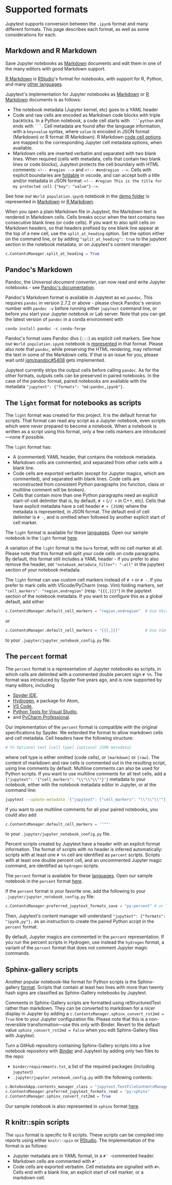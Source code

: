 # Supported formats

Jupytext supports conversion between the `.ipynb` format and many different formats. This page describes
each format, as well as some considerations for each.

## Markdown and R Markdown

Save Jupyter notebooks as [Markdown](https://daringfireball.net/projects/markdown/syntax) documents and edit them in one of the many editors with good Markdown support.

[R Markdown](https://rmarkdown.rstudio.com/authoring_quick_tour.html) is [RStudio](https://www.rstudio.com/)'s format for notebooks, with support for R, Python, and many [other languages](https://bookdown.org/yihui/rmarkdown/language-engines.html).


Jupytext's implementation for Jupyter notebooks as [Markdown](https://daringfireball.net/projects/markdown/syntax) or [R Markdown](https://rmarkdown.rstudio.com/authoring_quick_tour.html) documents is as follows:
- The notebook metadata (Jupyter kernel, etc) goes to a YAML header
- Code and raw cells are encoded as Markdown code blocks with triple backticks. In a Python notebook, a code cell starts with ` ```python` and ends with ` ``` `. Cell metadata are found after the language information, with a `key=value` syntax, where `value` is encoded in JSON format (Markdown) or R format (R Markdown). R Markdown [code cell options](https://yihui.name/knitr/options/) are mapped to the corresponding Jupyter cell metadata options, when available.
- Markdown cells are inserted verbatim and separated with two blank lines. When required (cells with metadata, cells that contain two blank lines or code blocks), Jupytext protects the cell boundary with HTML comments: `<!-- #region -->` and `<!-- #endregion -->`. Cells with explicit boundaries are [foldable](https://code.visualstudio.com/docs/editor/codebasics#_folding) in vscode, and can accept both a title and/or metadata in JSON format: `<!-- #region This is the title for my protected cell {"key": "value"}-->`.

See how our `World population.ipynb` notebook in the [demo folder](https://github.com/mwouts/jupytext/tree/master/demo) is represented in [Markdown](https://github.com/mwouts/jupytext/blob/master/demo/World%20population.md#) or [R Markdown](https://github.com/mwouts/jupytext/blob/master/demo/World%20population.Rmd).

When you open a plain Markdown file in Jupytext, the Markdown text is rendered in Markdown cells. Cells breaks occur when the text contains two consecutive blank lines (or code cells). If you want to also split cells on Markdown headers, so that headers prefixed by one blank line appear at the top of a new cell, use the `split_at_heading` option. Set the option either on the command line, or by adding `"split_at_heading": true` to the jupytext section in the notebook metadata, or on Jupytext's content manager:

```python
c.ContentsManager.split_at_heading = True
```

## Pandoc's Markdown

Pandoc, the _Universal document converter_,  can now read and write Jupyter notebooks - see [Pandoc's documentation](https://pandoc.org/MANUAL.html#creating-jupyter-notebooks-with-pandoc).

Pandoc's Markdown format is available in Jupytext as `md:pandoc`. This requires `pandoc` in version 2.7.2 or above - please check Pandoc's version number with `pandoc -v` before running either `jupytext` command line, or before you start your Jupyter notebook or Lab server. Note that you can get the latest version of `pandoc` in a conda environment with
```
conda install pandoc -c conda-forge
```

Pandoc's format uses Pandoc divs (`:::`) as explicit cell markers. See how our `World population.ipynb` notebook is [represented](https://github.com/mwouts/jupytext/blob/master/demo/World%20population.pandoc.md#) in that format. Please also note that `pandoc`, while preserving the HTML rendering, may reformat the text in some of the Markdown cells. If that is an issue for you, please wait until [jgm/pandoc#5408](https://github.com/jgm/pandoc/issues/5408) gets implemented.

Jupytext currently strips the output cells before calling `pandoc`. As for the other formats, outputs cells can be preserved in paired notebooks. In the case of the pandoc format, paired notebooks are available with the metadata `"jupytext": {"formats": "md:pandoc,ipynb"}`.

## The `light` format for notebooks as scripts

The `light` format was created for this project. It is the default format for scripts. That format can read any script as a Jupyter notebook, even scripts which were never prepared to become a notebook. When a notebook is written as a script using this format, only a few cells markers are introduced—none if possible.

The `light` format has:
- A (commented) YAML header, that contains the notebook metadata.
- Markdown cells are commented, and separated from other cells with a blank line.
- Code cells are exported verbatim (except for Jupyter magics, which are commented), and separated with blank lines. Code cells are reconstructed from consistent Python paragraphs (no function, class or multiline comment will be broken).
- Cells that contain more than one Python paragraphs need an explicit start-of-cell delimiter that is, by default, `# +` (`// +` in C++, etc). Cells that have explicit metadata have a cell header `# + {JSON}` where the metadata is represented, in JSON format. The default end of cell delimiter is `# -`, and is omitted when followed by another explicit start of cell marker.

The `light` format is available for these [languages](https://github.com/mwouts/jupytext/blob/master/jupytext/languages.py). Open our sample notebook in the `light` format [here](https://github.com/mwouts/jupytext/blob/master/demo/World%20population.lgt.py).

A variation of the `light` format is the `bare` format, with no cell marker at all. Please note that this format will split your code cells on code paragraphs. By default, this format still includes a YAML header - if you prefer to also remove the header, set `"notebook_metadata_filter": "-all"` in the jupytext section of your notebook metadata.

The `light` format can use custom cell markers instead of `# +` or `# -`. If you prefer to mark cells with VScode/PyCharm (resp. Vim) folding markers, set `"cell_markers": "region,endregion"` (resp. `"{{{,}}}"`) in the jupytext section of the notebook metadata. If you want to configure this as a global default, add either
```python
c.ContentsManager.default_cell_markers = "region,endregion"  # Use VScode/PyCharm region folding delimiters
```
or
```python
c.ContentsManager.default_cell_markers = "{{{,}}}"           # Use Vim region folding delimiters
```
to your `.jupyter/jupyter_notebook_config.py` file.


## The `percent` format

The `percent` format is a representation of Jupyter notebooks as scripts, in which cells are delimited with a commented double percent sign `# %%`. The format was introduced by Spyder five years ago, and is now supported by many editors, including
- [Spyder IDE](https://docs.spyder-ide.org/editor.html#defining-code-cells),
- [Hydrogen](https://nteract.gitbooks.io/hydrogen/docs/Usage/NotebookFiles.html#notebook-export), a package for Atom,
- [VS
  Code](https://code.visualstudio.com/docs/python/jupyter-support#_jupyter-code-cells),
- [Python Tools for Visual Studio](https://docs.microsoft.com/en-us/visualstudio/python/python-interactive-repl-in-visual-studio?view=vs-2019#work-with-code-cells),
- and [PyCharm Professional](https://www.jetbrains.com/help/pycharm/editing-jupyter-notebook-files.html#edit-content).

Our implementation of the `percent` format is compatible with the original specifications by Spyder. We extended the format to allow markdown cells and cell metadata. Cell headers have the following structure:
```python
# %% Optional text [cell type] {optional JSON metadata}
```
where cell type is either omitted (code cells), or `[markdown]` or  `[raw]`. The content of markdown and raw cells is commented out in the resulting script, using line comments by default. Multiline comments can also be used for Python scripts. If you want to use multiline comments for all text cells, add a `{"jupytext": '{"cell_markers": "\\"\\"\\""}'}` metadata to your notebook, either with the notebook metadata editor in Jupyter, or at the command line:
```bash
jupytext --update-metadata '{"jupytext": {"cell_markers": "\\"\\"\\""}}' notebook.ipynb --to py:percent
```

If you want to use multiline comments for all your paired notebooks, you could also add
```python
c.ContentsManager.default_cell_markers = '"""'
```
to your `.jupyter/jupyter_notebook_config.py` file.

Percent scripts created by Jupytext have a header with an explicit format information. The format of scripts with no header is inferred automatically: scripts with at least one `# %%` cell are identified as `percent` scripts. Scripts with at least one double percent cell, and an uncommented Jupyter magic command, are identified as `hydrogen` scripts.

The `percent` format is available for these [languages](https://github.com/mwouts/jupytext/blob/master/jupytext/languages.py). Open our sample notebook in the `percent` format [here](https://github.com/mwouts/jupytext/blob/master/demo/World%20population.pct.py).

If the `percent` format is your favorite one, add the following to your `.jupyter/jupyter_notebook_config.py` file:
```python
c.ContentsManager.preferred_jupytext_formats_save = "py:percent" # or "auto:percent"
```
Then, Jupytext's content manager will understand `"jupytext": {"formats": "ipynb,py"},` as an instruction to create the paired Python script in the `percent` format.

By default, Jupyter magics are commented in the `percent` representation. If you run the percent scripts in Hydrogen, use instead the `hydrogen` format, a variant of the `percent` format that does not comment Jupyter magic commands.

## Sphinx-gallery scripts

Another popular notebook-like format for Python scripts is the Sphinx-gallery [format](https://sphinx-gallery.readthedocs.io/en/latest/tutorials/plot_notebook.html). Scripts that contain at least two lines with more than twenty hash signs are classified as Sphinx-Gallery notebooks by Jupytext.

Comments in Sphinx-Gallery scripts are formatted using reStructuredText rather than markdown. They can be converted to markdown for a nicer display in Jupyter by adding a `c.ContentsManager.sphinx_convert_rst2md = True` line to your Jupyter configuration file. Please note that this is a non-reversible transformation—use this only with Binder. Revert to the default value `sphinx_convert_rst2md = False` when you edit Sphinx-Gallery files with Jupytext.

Turn a GitHub repository containing Sphinx-Gallery scripts into a live notebook repository with [Binder](https://mybinder.org/) and Jupytext by adding only two files to the repo:
- `binder/requirements.txt`, a list of the required packages (including `jupytext`)
- `.jupyter/jupyter_notebook_config.py` with the following contents:
```python
c.NotebookApp.contents_manager_class = "jupytext.TextFileContentsManager"
c.ContentsManager.preferred_jupytext_formats_read = "py:sphinx"
c.ContentsManager.sphinx_convert_rst2md = True
```

Our sample notebook is also represented in `sphinx` format [here](https://github.com/mwouts/jupytext/blob/master/demo/World%20population.spx.py).

## R knitr::spin scripts

The `spin` format is specific to R scripts. These scripts can be compiled into reports using either `knitr::spin` or [RStudio](https://rmarkdown.rstudio.com/articles_report_from_r_script.html). The implementation of the format is as follows:
- Jupyter metadata are in YAML format, in a `#' `-commented header.
- Markdown cells are commented with `#' `.
- Code cells are exported verbatim. Cell metadata are signalled with `#+`. Cells end with a blank line, an explicit start of cell marker, or a markdown cell.